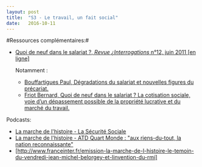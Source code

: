 ```yaml
---
layout: post
title:  "S3 - Le travail, un fait social"
date:   2016-10-11
---
```

#Ressources complémentaires:#

- [Quoi de neuf dans le salariat ?, *Revue ¿Interrogations* n°12, juin 2011 [en ligne]](http://www.revue-interrogations.org/-No12-Quoi-de-neuf-dans-le-salariat-)

    Notamment :

    - [Bouffartigues Paul, Dégradations du salariat et nouvelles figures du précariat.](http://www.revue-interrogations.org/_Bouffartigues-Paul_)
    - [Friot Bernard, Quoi de neuf dans le salariat ? La cotisation sociale, voie d’un dépassement possible de la propriété lucrative et du marché du travail.](http://www.revue-interrogations.org/_Friot-Bernard_)


Podcasts:

- [La marche de l'histoire - La Sécurité Sociale](http://www.franceinter.fr/emission-la-marche-de-lhistoire-la-securite-sociale)
- [La marche de l'histoire - ATD Quart Monde : "aux riens-du-tout, la nation reconnaissante"](http://www.franceinter.fr/emission-la-marche-de-lhistoire-atd-quart-monde-aux-riens-du-tout-la-nation-reconnaissante)
- [http://www.franceinter.fr/emission-la-marche-de-l-histoire-le-temoin-du-vendredi-jean-michel-belorgey-et-linvention-du-rmi]


